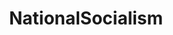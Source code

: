 ---
title: NationalSocialism
crosslinks:
- autotldr
- PsychicWarfare
- EnoughCommieSpam
- syriancivilwar
- AskHistorians
- science
---